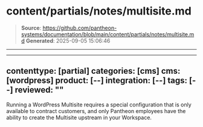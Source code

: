 # content/partials/notes/multisite.md

> **Source**: https://github.com/pantheon-systems/documentation/blob/main/content/partials/notes/multisite.md
> **Generated**: 2025-09-05 15:06:46

---

---
contenttype: [partial]
categories: [cms]
cms: [wordpress]
product: [--]
integration: [--]
tags: [--]
reviewed: ""
---

<Alert title="Note" type="info">

Running a WordPress Multisite requires a special configuration that is only available to contract customers, and only Pantheon employees have the ability to create the Multisite upstream in your Workspace.

</Alert >
